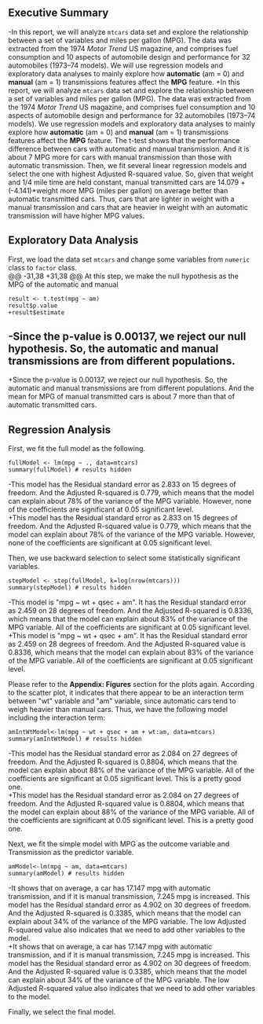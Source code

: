 ## Executive Summary  
 -In this report, we will analyze `mtcars` data set and explore the relationship between a set of variables and miles per gallon (MPG). The data was extracted from the 1974 *Motor Trend* US magazine, and comprises fuel consumption and 10 aspects of automobile design and performance for 32 automobiles (1973–74 models). We will use regression models and exploratory data analyses to mainly explore how **automatic** (am = 0) and **manual** (am = 1) transmissions features affect the **MPG** feature. 
 +In this report, we will analyze `mtcars` data set and explore the relationship between a set of variables and miles per gallon (MPG). The data was extracted from the 1974 *Motor Trend* US magazine, and comprises fuel consumption and 10 aspects of automobile design and performance for 32 automobiles (1973–74 models). We use regression models and exploratory data analyses to mainly explore how **automatic** (am = 0) and **manual** (am = 1) transmissions features affect the **MPG** feature. The t-test shows that the performance difference between cars with automatic and manual transmission. And it is about 7 MPG more for cars with manual transmission than those with automatic transmission. Then, we fit several linear regression models and select the one with highest Adjusted R-squared value. So, given that weight and 1/4 mile time are held constant, manual transmitted cars are 14.079 + (-4.141)*weight more MPG (miles per gallon) on average better than automatic transmitted cars. Thus, cars that are lighter in weight with a manual transmission and cars that are heavier in weight with an automatic transmission will have higher MPG values.
  
  ## Exploratory Data Analysis  
  First, we load the data set `mtcars` and change some variables from `numeric` class to `factor` class.   
 @@ -31,38 +31,38 @@ At this step, we make the null hypothesis as the MPG of the automatic and manual
  ```{r}
  result <- t.test(mpg ~ am)
  result$p.value
 +result$estimate
  ```  
 -Since the p-value is 0.00137, we reject our null hypothesis. So, the automatic and manual transmissions are from different populations.  
 -
 +Since the p-value is 0.00137, we reject our null hypothesis. So, the automatic and manual transmissions are from different populations. And the mean for MPG of manual transmitted cars is about 7 more than that of automatic transmitted cars.  
  
  ## Regression Analysis  
  First, we fit the full model as the following.  
  ```{r, results='hide'}
  fullModel <- lm(mpg ~ ., data=mtcars)
  summary(fullModel) # results hidden
  ```  
 -This model has the Residual standard error as 2.833 on 15 degrees of freedom. And the Adjusted R-squared is 0.779, which means that the model can explain about 78% of the variance of the MPG variable. However, none of the coefficients are significant at 0.05 significant level.  
 +This model has the Residual standard error as 2.833 on 15 degrees of freedom. And the Adjusted R-squared value is 0.779, which means that the model can explain about 78% of the variance of the MPG variable. However, none of the coefficients are significant at 0.05 significant level.  
  
  Then, we use backward selection to select some statistically significant variables.  
  ```{r, results='hide'}
  stepModel <- step(fullModel, k=log(nrow(mtcars)))
  summary(stepModel) # results hidden
  ```  
 -This model is "mpg ~ wt + qsec + am". It has the Residual standard error as 2.459 on 28 degrees of freedom. And the Adjusted R-squared is 0.8336, which means that the model can explain about 83% of the variance of the MPG variable. All of the coefficients are significant at 0.05 significant level.    
 +This model is "mpg ~ wt + qsec + am". It has the Residual standard error as 2.459 on 28 degrees of freedom. And the Adjusted R-squared value is 0.8336, which means that the model can explain about 83% of the variance of the MPG variable. All of the coefficients are significant at 0.05 significant level.    
  
  Please refer to the **Appendix: Figures** section for the plots again. According to the scatter plot, it indicates that there appear to be an interaction term between "wt" variable and "am" variable, since automatic cars tend to weigh heavier than manual cars. Thus, we have the following model including the interaction term:  
  ```{r, results='hide'}
  amIntWtModel<-lm(mpg ~ wt + qsec + am + wt:am, data=mtcars)
  summary(amIntWtModel) # results hidden
  ```  
 -This model has the Residual standard error as 2.084 on 27 degrees of freedom. And the Adjusted R-squared is 0.8804, which means that the model can explain about 88% of the variance of the MPG variable. All of the coefficients are significant at 0.05 significant level. This is a pretty good one.  
 +This model has the Residual standard error as 2.084 on 27 degrees of freedom. And the Adjusted R-squared value is 0.8804, which means that the model can explain about 88% of the variance of the MPG variable. All of the coefficients are significant at 0.05 significant level. This is a pretty good one.  
  
  Next, we fit the simple model with MPG as the outcome variable and Transmission as the predictor variable.  
  ```{r, results='hide'}
  amModel<-lm(mpg ~ am, data=mtcars)
  summary(amModel) # results hidden
  ```  
 -It shows that on average, a car has 17.147 mpg with automatic transmission, and if it is manual transmission, 7.245 mpg is increased. This model has the Residual standard error as 4.902 on 30 degrees of freedom. And the Adjusted R-squared is 0.3385, which means that the model can explain about 34% of the variance of the MPG variable. The low Adjusted R-squared value also indicates that we need to add other variables to the model.  
 +It shows that on average, a car has 17.147 mpg with automatic transmission, and if it is manual transmission, 7.245 mpg is increased. This model has the Residual standard error as 4.902 on 30 degrees of freedom. And the Adjusted R-squared value is 0.3385, which means that the model can explain about 34% of the variance of the MPG variable. The low Adjusted R-squared value also indicates that we need to add other variables to the model.  
  
  Finally, we select the final model.  
  ```{r, results='hide'}
